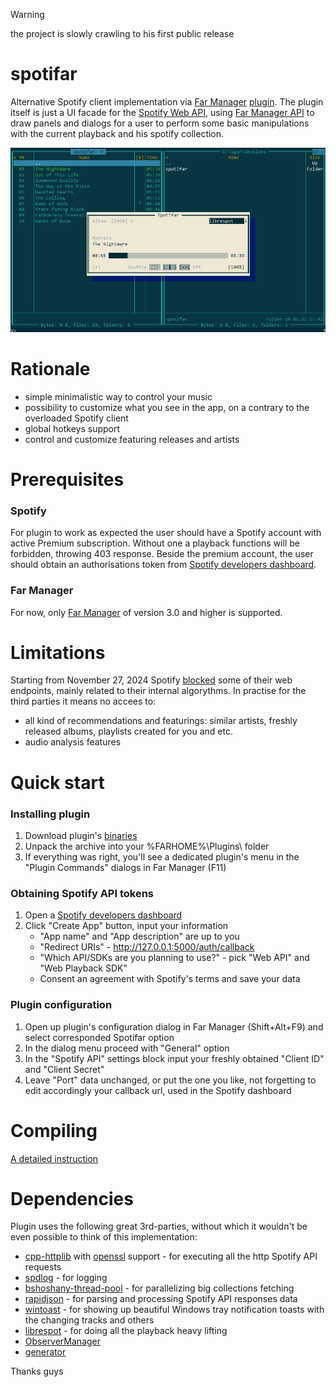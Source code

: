 > [!WARNING]
> the project is slowly crawling to his first public release

# spotifar
Alternative Spotify client implementation via [Far Manager](https://github.com/FarGroup/FarManager) [plugin](https://www.farmanager.com/plugins.php). The plugin itself is just a UI facade for the [Spotify Web API](https://developer.spotify.com/documentation/web-api), using [Far Manager API](https://api.farmanager.com/) to draw panels and dialogs for a user to perform some basic manipulations with the current playback and his spotify collection.

<img src="misc/readme-plugin-cover.png" alt="Alt Text">

# Rationale
- simple minimalistic way to control your music
- possibility to customize what you see in the app, on a contrary to the overloaded Spotify client
- global hotkeys support
- control and customize featuring releases and artists

# Prerequisites
### Spotify
For plugin to work as expected the user should have a Spotify account with active Premium subscription. Without one a playback functions will be forbidden, throwing 403 response. Beside the premium account, the user should obtain an authorisations token from [Spotify developers dashboard](https://developer.spotify.com/dashboard).
### Far Manager
For now, only [Far Manager](https://github.com/FarGroup/FarManager/releases) of version 3.0 and higher is supported.

# Limitations
Starting from November 27, 2024 Spotify [blocked](https://developer.spotify.com/blog/2024-11-27-changes-to-the-web-api) some of their web endpoints, mainly related to their internal algorythms. In practise for the third parties it means no accees to:
- all kind of recommendations and featurings: similar artists, freshly released albums, playlists created for you and etc.
- audio analysis features

# Quick start
### Installing plugin
1. Download plugin's [binaries](https://github.com/maliavko/spotifar/releases/)
2. Unpack the archive into your %FARHOME%\Plugins\ folder
3. If everything was right, you'll see a dedicated plugin's menu in the "Plugin Commands" dialogs in Far Manager (F11)
### Obtaining Spotify API tokens
1. Open a [Spotify developers dashboard](https://developer.spotify.com/dashboard)
2. Click "Create App" button, input your information
   - "App name" and "App description" are up to you
   - "Redirect URIs" - http://127.0.0.1:5000/auth/callback
   - "Which API/SDKs are you planning to use?" - pick "Web API" and "Web Playback SDK"
   - Consent an agreement with Spotify's terms and save your data
### Plugin configuration
1. Open up plugin's configuration dialog in Far Manager (Shift+Alt+F9) and select corresponded Spotifar option
2. In the dialog menu proceed with "General" option
3. In the "Spotify API" settings block input your freshly obtained "Client ID" and "Client Secret"
4. Leave "Port" data unchanged, or put the one you like, not forgetting to edit accordingly your callback url, used in the Spotify dashboard

# Compiling
[A detailed instruction](/COMPILING.md)

# Dependencies
Plugin uses the following great 3rd-parties, without which it wouldn't be even possible to think of this implementation:
- [cpp-httplib](https://github.com/yhirose/cpp-httplib) with [openssl](https://github.com/openssl/openssl) support - for executing all the http Spotify API requests
- [spdlog](https://github.com/gabime/spdlog) - for logging
- [bshoshany-thread-pool](https://github.com/bshoshany/thread-pool) - for parallelizing big collections fetching
- [rapidjson](https://github.com/Tencent/rapidjson) - for parsing and processing Spotify API responses data
- [wintoast](https://github.com/mohabouje/WinToast) - for showing up beautiful Windows tray notification toasts with the changing tracks and others
- [librespot](https://github.com/librespot-org/librespot) - for doing all the playback heavy lifting
- [ObserverManager](https://github.com/fnz/ObserverManager)
- [generator](https://github.com/lewissbaker/generator)

Thanks guys